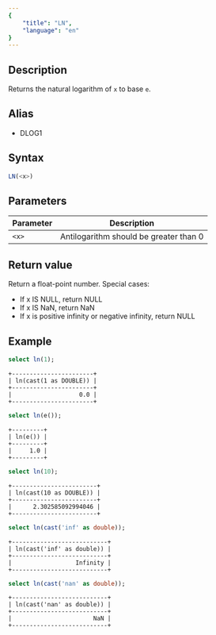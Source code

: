 ```yaml
---
{
    "title": "LN",
    "language": "en"
}
---
```


## Description

Returns the natural logarithm of `x` to base `e`.

## Alias

- DLOG1

## Syntax

```sql
LN(<x>)
```

## Parameters

| Parameter | Description |
|-----------|------------|
| `<x>`   | Antilogarithm should be greater than 0 |

## Return value

Return a float-point number. Special cases:

- If x IS NULL, return NULL
- If x IS NaN, return NaN
- If x is positive infinity or negative infinity, return NULL

## Example

```sql
select ln(1);
```

```text
+-----------------------+
| ln(cast(1 as DOUBLE)) |
+-----------------------+
|                   0.0 |
+-----------------------+
```

```sql
select ln(e());
```

```text
+---------+
| ln(e()) |
+---------+
|     1.0 |
+---------+
```

```sql
select ln(10);
```

```text
+------------------------+
| ln(cast(10 as DOUBLE)) |
+------------------------+
|      2.302585092994046 |
+------------------------+
```

```sql
select ln(cast('inf' as double));
```

```text
+---------------------------+
| ln(cast('inf' as double)) |
+---------------------------+
|                  Infinity |
+---------------------------+
```

```sql
select ln(cast('nan' as double));
```

```text
+---------------------------+
| ln(cast('nan' as double)) |
+---------------------------+
|                       NaN |
+---------------------------+
```